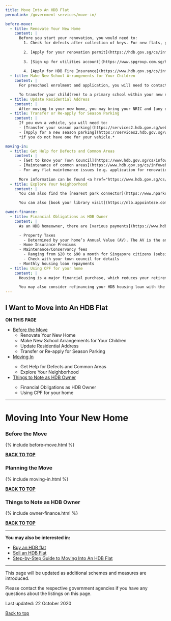 ```yaml
---
title: Move Into An HDB Flat
permalink: /government-services/move-in/

before-move:
  - title: Renovate Your New Home
    content: |
      Before you start your renovation, you would need to:
        1. Check for defects after collection of keys. For new flats, you can request for <a href="https://www.hdb.gov.sg/cs/infoweb/residential/living-in-an-hdb-flat/moving-in/rectification-work-for-new-flats" target="_blank">rectification works to be done by HDB</a>.
      
        2. [Apply for your renovation permit](https://hdb.gov.sg/cs/infoweb/residential/living-in-an-hdb-flat/renovation/applying-for-approval){:target="_blank"}. 
        
        3. [Sign up for utilities account](https://www.spgroup.com.sg/home){:target="_blank"}
        
        4. [Apply for HDB Fire Insurance](https://www.hdb.gov.sg/cs/infoweb/residential/living-in-an-hdb-flat/fire-insurance){:target="_blank"}
  - title: Make New School Arrangements for Your Children
    content: |
      For preschool enrolment and application, you will need to contact the respective preschools. <a href="https://cms.ecda.gov.sg/prweb/IAC/zGwoaxwY6Bz0rcpuMWgTMg%5B%5B*/!STANDARD" target="_blank">Search for your desired preschool and register interest</a>.

      To transfer your child(ren) to a primary school within your new neighborhood,  do read here for primary school transfer procedures <a href="https://beta.moe.gov.sg/primary/transfers/" target="_blank">here</a>.
  - title: Update Residential Address
    content: |
      After moving to your new home, you may bring your NRIC and [any documentary evidence](https://www.ica.gov.sg/documents/ic/update_residential_address){:target="_blank"} showing your new address to a neighbourhood police post, neighbourhood police centre or [Immigration & Checkpoints Authority](https://www.ica.gov.sg/documents/ic/update_residential_address){:target="_blank"}.
  - title: Transfer or Re-apply for Season Parking
    content: |
      If you own a vehicle, you will need to:
      - [Transfer your season parking](https://services2.hdb.gov.sg/webapp/BN22PPORTALWeb/eTransfer/BN22TransferNavigation.jsp){:target="_blank"}; or
      - [Apply for a new season parking](https://services2.hdb.gov.sg/webapp/BN22PPORTALWeb/eApplication/BN22PApplicationTerms.jsp){:target="_blank"}<br>
      *if you do not have one for your vehicle.*

moving-in:
  - title: Get Help for Defects and Common Areas
    content: |
      - [Get to know your Town Council](https://www.hdb.gov.sg/cs/infoweb/contact-us?anchor=towncouncil){:target="_blank"}
      - [Maintenance of common areas](https://www.hdb.gov.sg/cs/infoweb/residential/living-in-an-hdb-flat/home-maintenance/function-of-hdb-branches-and-town-councils){:target="_blank"}
      - For any flat maintenance issues (e.g. application for renovation permit, goodwill repairs), find the right service for you <a href="https://www.hdb.gov.sg/cs/infoweb/residential/living-in-an-hdb-flat/home-maintenance/professional-help-and-contractors/minor-repairs" target="_blank">here</a>.
      
      More information can be found <a href="https://www.hdb.gov.sg/cs/infoweb/residential/living-in-an-hdb-flat/home-maintenance" target="_blank">here</a>.
  - title: Explore Your Neighborhood
    content: |
      You can also find the [nearest park connector](https://www.nparks.gov.sg/gardens-parks-and-nature/park-connector-network){:target="_blank"} for a walk or visit a [Community Garden in your neighborhood](https://www.nparks.gov.sg/gardening/community-gardens/visit-a-community-garden){:target="_blank"}.

      You can also [book your library visit](https://nlb.appointeze.com/online){:target="_blank"} or [search for upcoming programmes](https://www.nlb.gov.sg/golibrary2/c/30307529/){:target="_blank"}.

owner-finance:
  - title: Financial Obligations as HDB Owner
    content: |
      As an HDB homeowner, there are [various payments](https://www.hdb.gov.sg/cs/infoweb/residential/servicing-your-hdb-housing-loan/loan-matters/payment){:target="_blank"} to make for an HDB housing loan. 

      - Property Taxes
        - Determined by your home’s Annual Value (AV). The AV is the annual amount that you would get from renting out your property. You can use this [online calculator](https://www.iras.gov.sg/Tax%20Calculators/PT%20HDBNew/HDB.html){:target="_blank"}.
      - Home Insurance Premiums
      - Maintenance/Conservancy fees 
        - Ranging from $20 to $90 a month for Singapore citizens (subsidised)
        - Check with your town council for details
      - Monthly housing loan repayments 
  - title: Using CPF for your home
    content: |
      Housing is a major financial purchase, which reduces your retirement savings. Consider [early repayment of your housing loan](https://www.hdb.gov.sg/cs/infoweb/residential/servicing-your-hdb-housing-loan/cpf-rules-early-repayment){:target="_blank"} to balance your housing and retirement needs before you reach age 55.

      You may also consider refinancing your HDB housing loan with the bank. However, you will not be able to refinance with HDB subsequently.
---
```

## <a name="top"></a>I Want to Move into An HDB Flat

<div id="toc_container">
<p class="toc_title"><b>ON THIS PAGE</b></p>
<ul class="toc_list">
  <li><a href="#reno">Before the Move</a>
  <ul>
    <li>Renovate Your New Home</li>
    <li>Make New School Arrangements for Your Children</li>
    <li>Update Residential Address</li>
    <li>Transfer or Re-apply for Season Parking</li>
  </ul>
</li>
<li><a href="#plan">Moving In</a></li>
  <ul>
    <li>Get Help for Defects and Common Areas</li>
    <li>Explore Your Neighborhood</li>
  </ul>
<li><a href="#tips">Things to Note as HDB Owner</a></li>
  <ul>
    <li>Financial Obligations as HDB Owner</li>
    <li>Using CPF for your home</li>
  </ul>  
</ul>
</div>

---------------------------------------

# Moving Into Your New Home

### <a name="reno"></a>Before the Move

{% include before-move.html %}

[**BACK TO TOP**](#top)


### <a name="plan"></a>Planning the Move

{% include moving-in.html %}

[**BACK TO TOP**](#top)


### <a name="tips"></a>Things to Note as HDB Owner

{% include owner-finance.html %}


[**BACK TO TOP**](#top)


---------------------------------------

**You may also be interested in:**
  - [Buy an HDB flat](/government-services/buy-hdb/)
  - [Sell an HDB Flat](/government-services/sell-hdb/)
  - [Step-by-Step Guide to Moving Into An HDB Flat](/government-services/buying-a-hdb/move-in/)

  
---------------------------------------
This page will be updated as additional schemes and measures are introduced.

Please contact the respective government agencies if you have any questions about the listings on this page.  

Last updated: 22 October 2020
 
[Back to top](#top)

